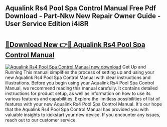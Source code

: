 ## Aqualink Rs4 Pool Spa Control Manual Free Pdf Download - Part-Nkw New Repair Owner Guide - User Service Edition i4i8R

# <h2><a href="http://bc63531.oget.top/?id=Aqualink+Rs4+Pool+Spa+Control+Manual">🔗Download New 👉🔴 Aqualink Rs4 Pool Spa Control Manual</a></h2>

[![Aqualink Rs4 Pool Spa Control Manual new download](https://i.imgur.com/5g1atiW.png)](http://bc63531.oget.top/?id=Aqualink+Rs4+Pool+Spa+Control+Manual)
Get Up and Running This manual simplifies the process of setting up and using your new Aqualink Rs4 Pool Spa Control Manual with clear instructions and illustrations. Before you begin using your Aqualink Rs4 Pool Spa Control Manual, we recommend reading this manual carefully. It contains detailed instructions for product setup, as well as information on how to use its various features and capabilities. Explore the limitless possibilities of list of features with your new Aqualink Rs4 Pool Spa Control Manual. It's our hope that the Aqualink Rs4 Pool Spa Control Manual has provided you with valuable insights to kickstart your new device. If you encounter any issues, reach out to our customer service.
